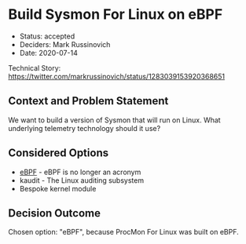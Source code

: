 # Build Sysmon For Linux on eBPF

* Status: accepted
* Deciders: Mark Russinovich
* Date: 2020-07-14

Technical Story: https://twitter.com/markrussinovich/status/1283039153920368651

## Context and Problem Statement

We want to build a version of Sysmon that will run on Linux.
What underlying telemetry technology should it use?

## Considered Options

* [eBPF](https://ebpf.io) - eBPF is no longer an acronym
* kaudit - The Linux auditing subsystem
* Bespoke kernel module

## Decision Outcome

Chosen option: "eBPF", because ProcMon For Linux was built on eBPF.

